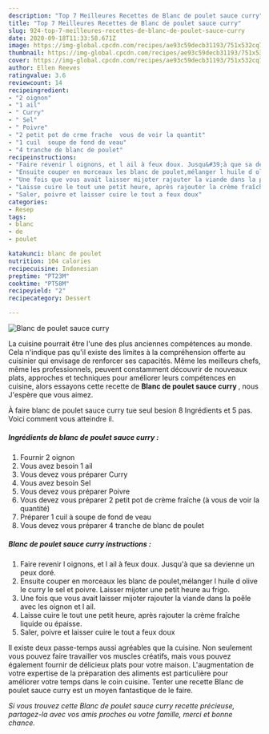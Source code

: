 ```yaml
---
description: "Top 7 Meilleures Recettes de Blanc de poulet sauce curry"
title: "Top 7 Meilleures Recettes de Blanc de poulet sauce curry"
slug: 924-top-7-meilleures-recettes-de-blanc-de-poulet-sauce-curry
date: 2020-09-18T11:33:58.671Z
image: https://img-global.cpcdn.com/recipes/ae93c59decb31193/751x532cq70/blanc-de-poulet-sauce-curry-photo-principale-de-la-recette.jpg
thumbnail: https://img-global.cpcdn.com/recipes/ae93c59decb31193/751x532cq70/blanc-de-poulet-sauce-curry-photo-principale-de-la-recette.jpg
cover: https://img-global.cpcdn.com/recipes/ae93c59decb31193/751x532cq70/blanc-de-poulet-sauce-curry-photo-principale-de-la-recette.jpg
author: Ellen Reeves
ratingvalue: 3.6
reviewcount: 14
recipeingredient:
- "2 oignon"
- "1 ail"
- " Curry"
- " Sel"
- " Poivre"
- "2 petit pot de crme frache  vous de voir la quantit"
- "1 cuil  soupe de fond de veau"
- "4 tranche de blanc de poulet"
recipeinstructions:
- "Faire revenir l oignons, et l ail à feux doux. Jusqu&#39;à que sa devienne un peux doré."
- "Ensuite couper en morceaux les blanc de poulet,mélanger l huile d olive le curry le sel et poivre. Laisser mijoter une petit heure au frigo."
- "Une fois que vous avait laisser mijoter rajouter la viande dans la poêle avec les oignon et l ail."
- "Laisse cuire le tout une petit heure, après rajouter la crème fraîche liquide ou épaisse."
- "Saler, poivre et laisser cuire le tout a feux doux"
categories:
- Resep
tags:
- blanc
- de
- poulet

katakunci: blanc de poulet 
nutrition: 104 calories
recipecuisine: Indonesian
preptime: "PT23M"
cooktime: "PT58M"
recipeyield: "2"
recipecategory: Dessert

---
```



![Blanc de poulet sauce curry](https://img-global.cpcdn.com/recipes/ae93c59decb31193/751x532cq70/blanc-de-poulet-sauce-curry-photo-principale-de-la-recette.jpg)

La cuisine pourrait être l'une des plus anciennes compétences au monde. Cela n'indique pas qu'il existe des limites à la compréhension offerte au cuisinier qui envisage de renforcer ses capacités. Même les meilleurs chefs, même les professionnels, peuvent constamment découvrir de nouveaux plats, approches et techniques pour améliorer leurs compétences en cuisine, alors essayons cette recette de <strong> Blanc de poulet sauce curry </strong>, nous J'espère que vous aimez.

<!--inarticleads1-->

À faire blanc de poulet sauce curry tue seul besion 8 Ingrédients et 5 pas. Voici comment vous atteindre il.

##### Ingrédients de blanc de poulet sauce curry :

1. Fournir 2 oignon
1. Vous avez besoin 1 ail
1. Vous devez vous préparer  Curry
1. Vous avez besoin  Sel
1. Vous devez vous préparer  Poivre
1. Vous devez vous préparer 2 petit pot de crème fraîche (à vous de voir la quantité)
1. Préparer 1 cuil à soupe de fond de veau
1. Vous devez vous préparer 4 tranche de blanc de poulet




<!--inarticleads2-->

##### Blanc de poulet sauce curry instructions :

1. Faire revenir l oignons, et l ail à feux doux. Jusqu&#39;à que sa devienne un peux doré.
1. Ensuite couper en morceaux les blanc de poulet,mélanger l huile d olive le curry le sel et poivre. Laisser mijoter une petit heure au frigo.
1. Une fois que vous avait laisser mijoter rajouter la viande dans la poêle avec les oignon et l ail.
1. Laisse cuire le tout une petit heure, après rajouter la crème fraîche liquide ou épaisse.
1. Saler, poivre et laisser cuire le tout a feux doux




<!--inarticleads1-->

<p>
Il existe deux passe-temps aussi agréables que la cuisine. Non seulement vous pouvez faire travailler vos muscles créatifs, mais vous pouvez également fournir de délicieux plats pour votre maison. L'augmentation de votre expertise de la préparation des aliments est particulière pour améliorer votre temps dans le coin cuisine. Tenter une recette Blanc de poulet sauce curry est un moyen fantastique de le faire.
</p>

<p>
<i>Si vous trouvez cette Blanc de poulet sauce curry recette précieuse, partagez-la avec vos amis proches ou votre famille, merci et bonne chance.</i>
</p>

